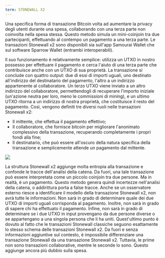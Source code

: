 ```yaml
---
term: STONEWALL X2
---
```


Una specifica forma di transazione Bitcoin volta ad aumentare la privacy degli utenti durante una spesa, collaborando con una terza parte non coinvolta nella spesa stessa. Questo metodo simula un mini-coinjoin tra due partecipanti, effettuando al contempo un pagamento a una terza parte. Le transazioni Stonewall x2 sono disponibili sia sull'app Samourai Wallet che sul software Sparrow Wallet (entrambi interoperabili).

Il suo funzionamento è relativamente semplice: utilizza un UTXO in nostro possesso per effettuare il pagamento e cerca l'aiuto di una terza parte che contribuisce anche con un UTXO di sua proprietà. La transazione si conclude con quattro output: due di essi di importi uguali, uno destinato all'indirizzo del destinatario del pagamento, l'altro a un indirizzo appartenente al collaboratore. Un terzo UTXO viene inviato a un altro indirizzo del collaboratore, permettendogli di recuperare l'importo iniziale (un'azione neutra per loro, meno le commissioni di mining), e un ultimo UTXO ritorna a un indirizzo di nostra proprietà, che costituisce il resto del pagamento. Così, vengono definiti tre diversi ruoli nelle transazioni Stonewall x2:
* Il mittente, che effettua il pagamento effettivo;
* Il collaboratore, che fornisce bitcoin per migliorare l'anonimato complessivo della transazione, recuperando completamente i propri fondi alla fine;
* Il destinatario, che può essere all'oscuro della natura specifica della transazione e semplicemente attende un pagamento dal mittente.

![](../../dictionnaire/assets/3.png)

La struttura Stonewall x2 aggiunge molta entropia alla transazione e confonde le tracce dell'analisi della catena. Da fuori, una tale transazione può essere interpretata come un piccolo coinjoin tra due persone. Ma in realtà, è un pagamento. Questo metodo genera quindi incertezze nell'analisi della catena, o addirittura porta a false tracce. Anche se un osservatore esterno riesce a identificare il modello della transazione Stonewall x2, non avrà tutte le informazioni. Non sarà in grado di determinare quale dei due UTXO di importi uguali corrisponda al pagamento. Inoltre, non sarà in grado di sapere chi ha effettuato il pagamento. Infine, non sarà in grado di determinare se i due UTXO in input provengano da due persone diverse o se appartengano a una singola persona che li ha uniti. Quest'ultimo punto è dovuto al fatto che le transazioni Stonewall classiche seguono esattamente lo stesso schema delle transazioni Stonewall x2. Da fuori e senza informazioni aggiuntive sul contesto, è impossibile differenziare una transazione Stonewall da una transazione Stonewall x2. Tuttavia, le prime non sono transazioni collaborative, mentre le seconde lo sono. Questo aggiunge ancora più dubbio sulla spesa.